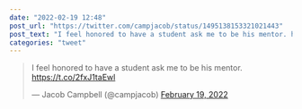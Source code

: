 ```yaml
---
date: "2022-02-19 12:48"
post_url: "https://twitter.com/campjacob/status/1495138153321021443"
post_text: "I feel honored to have a student ask me to be his mentor. https://t.co/2fxJ1taEwl"
categories: "tweet"
---
```


<blockquote class="twitter-tweet"><p lang="en" dir="ltr">I feel honored to have a student ask me to be his mentor. <a href="https://t.co/2fxJ1taEwl">https://t.co/2fxJ1taEwl</a></p>&mdash; Jacob Campbell (@campjacob) <a href="https://twitter.com/campjacob/status/1495138153321021443?ref_src=twsrc%5Etfw">February 19, 2022</a></blockquote> <script async src="https://platform.twitter.com/widgets.js" charset="utf-8"></script> 
